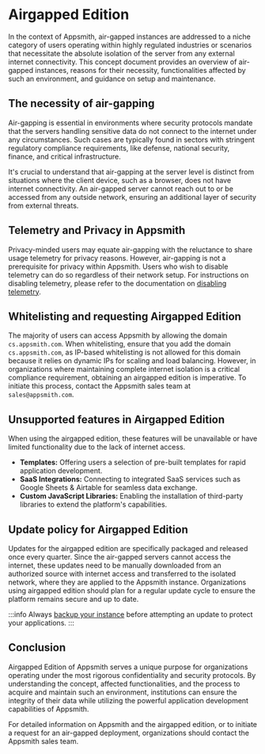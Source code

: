 # Airgapped Edition

In the context of Appsmith, air-gapped instances are addressed to a niche category of users operating within highly regulated industries or scenarios that necessitate the absolute isolation of the server from any external internet connectivity. This concept document provides an overview of air-gapped instances, reasons for their necessity, functionalities affected by such an environment, and guidance on setup and maintenance.

## The necessity of air-gapping

Air-gapping is essential in environments where security protocols mandate that the servers handling sensitive data do not connect to the internet under any circumstances. Such cases are typically found in sectors with stringent regulatory compliance requirements, like defense, national security, finance, and critical infrastructure.

It's crucial to understand that air-gapping at the server level is distinct from situations where the client device, such as a browser, does not have internet connectivity. An air-gapped server cannot reach out to or be accessed from any outside network, ensuring an additional layer of security from external threats.

## Telemetry and Privacy in Appsmith

Privacy-minded users may equate air-gapping with the reluctance to share usage telemetry for privacy reasons. However, air-gapping is not a prerequisite for privacy within Appsmith. Users who wish to disable telemetry can do so regardless of their network setup. For instructions on disabling telemetry, please refer to the documentation on [disabling telemetry](/product/telemetry).

## Whitelisting and requesting Airgapped Edition

The majority of users can access Appsmith by allowing the domain `cs.appsmith.com`. When whitelisting, ensure that you add the domain `cs.appsmith.com`, as IP-based whitelisting is not allowed for this domain because it relies on dynamic IPs for scaling and load balancing. However, in organizations where maintaining complete internet isolation is a critical compliance requirement, obtaining an airgapped edition is imperative. To initiate this process, contact the Appsmith sales team at `sales@appsmith.com`.

## Unsupported features in Airgapped Edition

When using the airgapped edition, these features will be unavailable or have limited functionality due to the lack of internet access.

- **Templates:** Offering users a selection of pre-built templates for rapid application development.
- **SaaS Integrations:** Connecting to integrated SaaS services such as Google Sheets & Airtable for seamless data exchange.
- **Custom JavaScript Libraries:** Enabling the installation of third-party libraries to extend the platform's capabilities.

## Update policy for Airgapped Edition

Updates for the airgapped edition are specifically packaged and released once every quarter. Since the air-gapped servers cannot access the internet, these updates need to be manually downloaded from an authorized source with internet access and transferred to the isolated network, where they are applied to the Appsmith instance. Organizations using airgapped edition should plan for a regular update cycle to ensure the platform remains secure and up to date.

:::info
Always [backup your instance](/getting-started/setup/instance-management/backup-and-restore/backup-instance) before attempting an update to protect your applications.
:::

## Conclusion

Airgapped Edition of Appsmith serves a unique purpose for organizations operating under the most rigorous confidentiality and security protocols. By understanding the concept, affected functionalities, and the process to acquire and maintain such an environment, institutions can ensure the integrity of their data while utilizing the powerful application development capabilities of Appsmith.

For detailed information on Appsmith and the airgapped edition, or to initiate a request for an air-gapped deployment, organizations should contact the Appsmith sales team.
